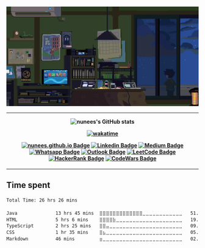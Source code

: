 <h4 align="center">

![Hello](https://github.com/nunees/nunees/blob/main/assets/b15bd596014d9d9310e59b07b85da550.gif)

<hr>

![nunees's GitHub stats](https://github-readme-stats.vercel.app/api?username=nunees&show_icons=true&theme=gotham&hide_border=true)

[![wakatime](https://wakatime.com/badge/user/91a1b1d1-ad80-4563-91e2-93999f5e4311.svg)](https://wakatime.com/@91a1b1d1-ad80-4563-91e2-93999f5e431)

<div align="center">

[![nunees.github.io Badge](https://img.shields.io/badge/-nunees.github.io-6633cc?style=flat-square&logo=DTube&color=14274e&link=https://nunees.github.io/portfolio/)](https://duduxs.github.io/portfolio/)
[![Linkedin Badge](https://img.shields.io/badge/-Linkedin-6633cc?style=flat-square&logo=Linkedin&color=14274e&link=https://www.linkedin.com/in/felipesilvanunes/)](https://www.linkedin.com/in/felipesilvanunes/)
[![Medium Badge](https://img.shields.io/badge/-Medium-6633cc?style=flat-square&logo=Elixir&color=14274e&link=https://medium.com/@nunees)](https://medium.com/@nunees)
[![Whatsapp Badge](https://img.shields.io/badge/-WhatsApp-6633cc?style=flat-square&logo=Whatsapp&color=14274e&link=#)](#)
[![Outlook Badge](https://img.shields.io/badge/-Outlook-c14438?style=flat-square&logo=Outlook&color=14274e&link=mailto:felipe_silva_nunes@hotmail.com)](felipe_silva_nunes@hotmail.com)
[![LeetCode Badge](https://img.shields.io/badge/-LeetCode-6633cc?style=flat-square&logo=leetcode&color=14274e&link=https://leetcode.com/#/)](https://leetcode.com/#/)
[![HackerRank Badge](https://img.shields.io/badge/-HackerRank-6633cc?style=flat-square&logo=HackerRank&color=14274e&link=https://www.hackerrank.com/#)](https://www.hackerrank.com/#)
[![CodeWars Badge](https://img.shields.io/badge/-CodeWars-6633cc?style=flat-square&logo=Codewars&color=14274e&link=https://www.codewars.com/users/#)](https://www.codewars.com/users/#)

</div>
</h4>

<hr>

## Time spent

<!--START_SECTION:waka-->

```txt
Total Time: 26 hrs 26 mins

Java              13 hrs 45 mins  ⣿⣿⣿⣿⣿⣿⣿⣿⣿⣿⣿⣿⣿⣀⣀⣀⣀⣀⣀⣀⣀⣀⣀⣀⣀   51.93 %
HTML              5 hrs 6 mins    ⣿⣿⣿⣿⣷⣀⣀⣀⣀⣀⣀⣀⣀⣀⣀⣀⣀⣀⣀⣀⣀⣀⣀⣀⣀   19.28 %
TypeScript        2 hrs 25 mins   ⣿⣿⣤⣀⣀⣀⣀⣀⣀⣀⣀⣀⣀⣀⣀⣀⣀⣀⣀⣀⣀⣀⣀⣀⣀   09.15 %
CSS               1 hr 35 mins    ⣿⣦⣀⣀⣀⣀⣀⣀⣀⣀⣀⣀⣀⣀⣀⣀⣀⣀⣀⣀⣀⣀⣀⣀⣀   05.99 %
Markdown          46 mins         ⣶⣀⣀⣀⣀⣀⣀⣀⣀⣀⣀⣀⣀⣀⣀⣀⣀⣀⣀⣀⣀⣀⣀⣀⣀   02.93 %
```

<!--END_SECTION:waka-->
